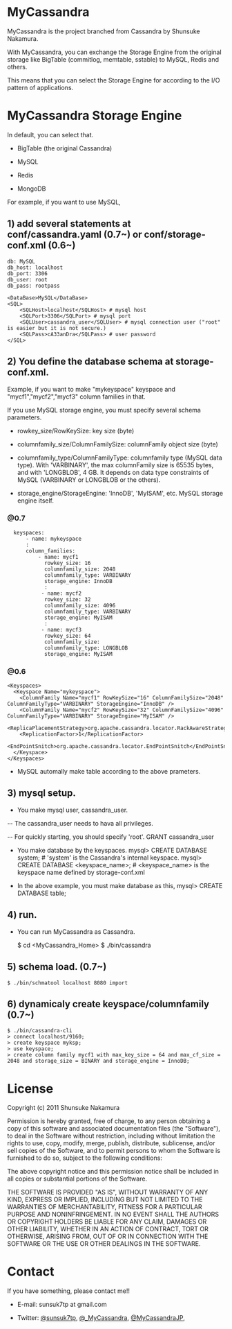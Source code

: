 # MyCassandra

MyCassandra is the project branched from Cassandra by Shunsuke Nakamura.

With MyCassandra, you can exchange the Storage Engine from the original storage like BigTable (commitlog, memtable, sstable) to MySQL, Redis and others.

This means that you can select the Storage Engine for according to the I/O pattern of applications.

# MyCassandra Storage Engine
In default, you can select that.

- BigTable (the original Cassandra)

- MySQL

- Redis

- MongoDB

For example, if you want to use MySQL, 
## 1) add several statements at conf/cassandra.yaml (0.7~) or conf/storage-conf.xml (0.6~)

    db: MySQL
    db_host: localhost
    db_port: 3306
    db_user: root
    db_pass: rootpass 

    <DataBase>MySQL</DataBase>
    <SQL>
        <SQLHost>localhost</SQLHost> # mysql host
        <SQLPort>3306</SQLPort> # mysql port
        <SQLUser>cassandra_user</SQLUser> # mysql connection user ("root" is easier but it is not secure.)
        <SQLPass>cA33anDra</SQLPass> # user password
    </SQL>

## 2) You define the database schema at storage-conf.xml.

Example, if you want to make "mykeyspace" keyspace and "mycf1","mycf2","mycf3" column families in that.

If you use MySQL storage engine, you must specify several schema parameters.

- rowkey_size/RowKeySize: key size (byte)

- columnfamily_size/ColumnFamilySize: columnFamily object size (byte)

- columnfamily_type/ColumnFamilyType: columnfamily type (MySQL data type). With 'VARBINARY', the max columnFamily size is 65535 bytes, and with 'LONGBLOB', 4 GB. It depends on data type constraints of MySQL (VARBINARY or LONGBLOB or the others). 

- storage_engine/StorageEngine: 'InnoDB', 'MyISAM', etc. MySQL storage engine itself. 
### @0.7
      keyspaces:
          - name: mykeyspace
          :
          column_families:
              - name: mycf1
                rowkey_size: 16
                columnfamily_size: 2048
                columnfamily_type: VARBINARY
                storage_engine: InnoDB
                :
               - name: mycf2
                rowkey_size: 32
                columnfamily_size: 4096
                columnfamily_type: VARBINARY          
                storage_engine: MyISAM
                :
               - name: mycf3
                rowkey_size: 64
                columnfamily_size:
                columnfamily_type: LONGBLOB
                storage_engine: MyISAM

### @0.6
    <Keyspaces>
      <Keyspace Name="mykeyspace">
        <ColumnFamily Name="mycf1" RowKeySize="16" ColumnFamilySize="2048" ColumnFamilyType="VARBINARY" StorageEngine="InnoDB" />
        <ColumnFamily Name="mycf2" RowKeySize="32" ColumnFamilySize="4096" ColumnFamilyType="VARBINARY" StorageEngine="MyISAM" />
        <ReplicaPlacementStrategy>org.apache.cassandra.locator.RackAwareStrategy</ReplicaPlacementStrategy>
        <ReplicationFactor>1</ReplicationFactor>
        <EndPointSnitch>org.apache.cassandra.locator.EndPointSnitch</EndPointSnitch>
      </Keyspace>
    </Keyspaces>

- MySQL automally make table according to the above prameters.

## 3) mysql setup.
- You make mysql user, cassandra_user.

-- The cassandra_user needs to hava all privileges.

-- For quickly starting, you should specify 'root'.
 GRANT cassandra_user

- You make database by the keyspaces.
    mysql> CREATE DATABASE system; # 'system' is the Cassandra's internal keyspace.
    mysql> CREATE DATABASE <keyspace_name>; # <keyspace_name> is the keyspace name defined by storage-conf.xml

- In the above example, you must make database as this,
    mysql> CREATE DATABASE table;

## 4) run.
- You can run MyCassandra as Cassandra.

    $ cd <MyCassandra_Home>
    $ ./bin/cassandra

## 5) schema load. (0.7~)

    $ ./bin/schmatool localhost 8080 import

## 6) dynamicaly create keyspace/columnfamily (0.7~)
    $ ./bin/cassandra-cli
    > connect localhost/9160;
    > create keyspace myksp;
    > use keyspace;
    > create column family mycf1 with max_key_size = 64 and max_cf_size = 2048 and storage_size = BINARY and storage_engine = InnoDB;

#  License

Copyright (c) 2011 Shunsuke Nakamura

Permission is hereby granted, free of charge, to any person
obtaining a copy of this software and associated documentation
files (the "Software"), to deal in the Software without
restriction, including without limitation the rights to use,
copy, modify, merge, publish, distribute, sublicense, and/or sell
copies of the Software, and to permit persons to whom the
Software is furnished to do so, subject to the following
conditions:

The above copyright notice and this permission notice shall be
included in all copies or substantial portions of the Software.

THE SOFTWARE IS PROVIDED "AS IS", WITHOUT WARRANTY OF ANY KIND,
EXPRESS OR IMPLIED, INCLUDING BUT NOT LIMITED TO THE WARRANTIES
OF MERCHANTABILITY, FITNESS FOR A PARTICULAR PURPOSE AND
NONINFRINGEMENT. IN NO EVENT SHALL THE AUTHORS OR COPYRIGHT
HOLDERS BE LIABLE FOR ANY CLAIM, DAMAGES OR OTHER LIABILITY,
WHETHER IN AN ACTION OF CONTRACT, TORT OR OTHERWISE, ARISING
FROM, OUT OF OR IN CONNECTION WITH THE SOFTWARE OR THE USE OR
OTHER DEALINGS IN THE SOFTWARE.

# Contact
If you have something, please contact me!!

- E-mail: sunsuk7tp at gmail.com

- Twitter: [@sunsuk7tp](http://twitter.com/sunsuk7tp "@sunsuk7tp"), [@_MyCassandra](http://twitter.com/_MyCassandra "@_MyCassandra"), [@MyCassandraJP](http://twitter.com/MyCassandraJP "@MyCassandraJP"),
